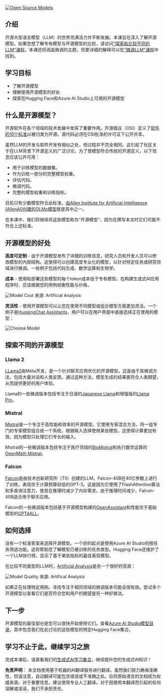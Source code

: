 [![Open Source Models](../../../translated_images/16-lesson-banner.png?WT.a9a13a59f0350adb5846e88fb3aba98cd4c6cb3297e78cb7100938f45b7dac47.zh.mc_id=academic-105485-koreyst)](https://aka.ms/gen-ai-lesson16-gh?WT.mc_id=academic-105485-koreyst)

## 介绍

开源大型语言模型（LLM）的世界充满活力并不断发展。本课旨在深入了解开源模型。如果您想了解专有模型与开源模型的比较，请访问["探索和比较不同的LLM"课程](../02-exploring-and-comparing-different-llms/README.md?WT.mc_id=academic-105485-koreyst)。本课还将涵盖微调的主题，但更详细的解释可以在["微调LLM"课程](../18-fine-tuning/README.md?WT.mc_id=academic-105485-koreyst)中找到。

## 学习目标

- 了解开源模型
- 理解使用开源模型的好处
- 探索在Hugging Face和Azure AI Studio上可用的开源模型

## 什么是开源模型？

开源软件在各个领域的技术发展中发挥了重要作用。开源倡议（OSI）定义了[软件的10个标准](https://web.archive.org/web/20241126001143/https://opensource.org/osd?WT.mc_id=academic-105485-koreyst)以被归类为开源。源代码必须在OSI批准的许可证下公开共享。

虽然LLM的开发与软件开发有相似之处，但过程并不完全相同。这引起了社区关于在LLM背景下开源定义的广泛讨论。为了使模型符合传统的开源定义，以下信息应该公开可用：

- 用于训练模型的数据集。
- 作为训练一部分的完整模型权重。
- 评估代码。
- 微调代码。
- 完整的模型权重和训练指标。

目前只有少数模型符合此标准。[由Allen Institute for Artificial Intelligence (AllenAI)创建的OLMo模型](https://huggingface.co/allenai/OLMo-7B?WT.mc_id=academic-105485-koreyst)就是其中之一。

在本课中，我们将继续将这些模型称为“开源模型”，因为在撰写本文时它们可能不符合上述标准。

## 开源模型的好处

**高度可定制** - 由于开源模型发布了详细的训练信息，研究人员和开发人员可以修改模型的内部结构。这使得可以创建高度专业化的模型，以针对特定任务或研究领域进行微调。一些例子包括代码生成、数学运算和生物学。

**成本** - 使用和部署这些模型的每个token成本低于专有模型。在构建生成式AI应用程序时，应该根据您的用例权衡性能与价格。

![Model Cost](../../../translated_images/model-price.png?WT.473bad4fe5bdb7014798275047130c0949da1e4a3d6f379037bedf68ef1d5e42.zh.mc_id=academic-105485-koreyst)
来源: Artificial Analysis

**灵活性** - 使用开源模型可以让您在使用不同模型或组合模型方面更加灵活。一个例子是[HuggingChat Assistants](https://huggingface.co/chat?WT.mc_id=academic-105485-koreyst)，用户可以在用户界面中直接选择正在使用的模型：

![Choose Model](../../../translated_images/choose-model.png?WT.50da8a7caba083003bcf9f71017d17715f032acff67359c11c9886597ca3efdc.zh.mc_id=academic-105485-koreyst)

## 探索不同的开源模型

### Llama 2

[LLama2](https://huggingface.co/meta-llama?WT.mc_id=academic-105485-koreyst)由Meta开发，是一个针对聊天应用优化的开源模型。这是由于其微调方法，包括大量对话和人类反馈。通过这种方法，模型生成的结果更符合人类期望，从而提供更好的用户体验。

Llama的一些微调版本包括专注于日语的[Japanese Llama](https://huggingface.co/elyza/ELYZA-japanese-Llama-2-7b?WT.mc_id=academic-105485-koreyst)和增强版的[Llama Pro](https://huggingface.co/TencentARC/LLaMA-Pro-8B?WT.mc_id=academic-105485-koreyst)。

### Mistral

[Mistral](https://huggingface.co/mistralai?WT.mc_id=academic-105485-koreyst)是一个专注于高性能和效率的开源模型。它使用专家混合方法，将一组专门的专家模型组合成一个系统，根据输入选择使用某些模型。这使得计算更加有效，因为模型只处理它们专长的输入。

Mistral的一些微调版本包括专注于医疗领域的[BioMistral](https://huggingface.co/BioMistral/BioMistral-7B?text=Mon+nom+est+Thomas+et+mon+principal?WT.mc_id=academic-105485-koreyst)和执行数学运算的[OpenMath Mistral](https://huggingface.co/nvidia/OpenMath-Mistral-7B-v0.1-hf?WT.mc_id=academic-105485-koreyst)。

### Falcon

[Falcon](https://huggingface.co/tiiuae?WT.mc_id=academic-105485-koreyst)是由技术创新研究所（TII）创建的LLM。Falcon-40B在40亿参数上进行了训练，表现优于计算预算较低的GPT-3。这是因为它使用了FlashAttention算法和多查询注意力，使其在推理时减少了内存需求。由于推理时间减少，Falcon-40B适合用于聊天应用。

Falcon的一些微调版本包括基于开源模型构建的[OpenAssistant](https://huggingface.co/OpenAssistant/falcon-40b-sft-top1-560?WT.mc_id=academic-105485-koreyst)和性能优于基础模型的[GPT4ALL](https://huggingface.co/nomic-ai/gpt4all-falcon?WT.mc_id=academic-105485-koreyst)。

## 如何选择

没有一个标准答案来选择开源模型。一个好的起点是使用Azure AI Studio的按任务筛选功能。这将帮助您了解模型已被训练的任务类型。Hugging Face还维护了一个LLM排行榜，显示了基于某些指标的最佳表现模型。

在比较不同类型的LLM时，[Artificial Analysis](https://artificialanalysis.ai/?WT.mc_id=academic-105485-koreyst)是另一个很好的资源：

![Model Quality](../../../translated_images/model-quality.png?WT.bffdb0b01a3f3205153df83585941f90a153017f607dbcfad9cde5369764f203.zh.mc_id=academic-105485-koreyst)
来源: Artifical Analysis

如果正在处理特定用例，寻找专注于相同领域的微调版本可能会很有效。尝试多个开源模型以查看它们是否符合您和用户的期望是另一种好做法。

## 下一步

开源模型的最佳部分是您可以很快开始使用它们。查看[Azure AI Studio模型目录](https://ai.azure.com?WT.mc_id=academic-105485-koreyst)，其中包含我们在此讨论的这些模型的特定Hugging Face集合。

## 学习不止于此，继续学习之旅

完成本课后，请查看我们的[生成式AI学习集合](https://aka.ms/genai-collection?WT.mc_id=academic-105485-koreyst)，继续提升您的生成式AI知识！

**免责声明**：
本文档使用基于机器的AI翻译服务进行翻译。虽然我们努力确保准确性，但请注意，自动翻译可能包含错误或不准确之处。应将原始语言的文档视为权威来源。对于重要信息，建议使用专业人工翻译。对于因使用本翻译而引起的任何误解或误读，我们不承担责任。